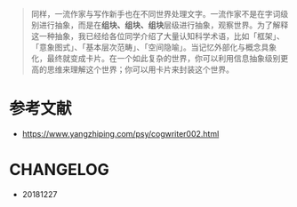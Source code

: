 









> 同样，一流作家与写作新手也在不同世界处理文字。一流作家不是在字词级别进行抽象，而是在**组块、组块、组块**层级进行抽象，观察世界。为了解释这一种抽象，我已经给各位同学介绍了大量认知科学术语，比如「框架」、「意象图式」、「基本层次范畴」、「空间隐喻」。当记忆外部化与概念具象化，最终就变成卡片。在一个如此复杂的世界，你可以利用信息抽象级别更高的思维来理解这个世界；你可以用卡片来封装这个世界。


# 参考文献

- https://www.yangzhiping.com/psy/cogwriter002.html


# CHANGELOG

- 20181227
